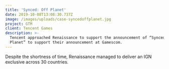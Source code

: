 ```yaml
---
title: 'Synced: Off Planet'
date: 2019-10-08T13:08:30.737Z
image: /images/uploads/case-syncedoffplanet.jpg
project: GTM
client: Tencent Games
description: >-
  Tencent approached Renaissance to support the announcement of “Synced, Off
  Planet” to support their announcement at Gamescom.
---
```

Despite the shortness of time, Renaissance managed to deliver an IGN exclusive across 30 countries.
